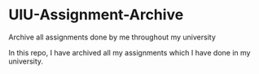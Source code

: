 # UIU-Assignment-Archive
Archive all assignments done by me throughout my university

In this repo, I have archived all my assignments which I have done in my university.
